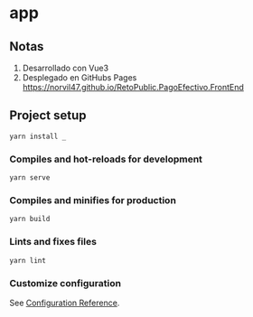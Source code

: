 # app

## Notas

1.  Desarrollado con Vue3 
2.  Desplegado en GitHubs Pages https://norvil47.github.io/RetoPublic.PagoEfectivo.FrontEnd



## Project setup
```
yarn install _
```

### Compiles and hot-reloads for development
```
yarn serve
```

### Compiles and minifies for production
```
yarn build
```

### Lints and fixes files
```
yarn lint
```

### Customize configuration
See [Configuration Reference](https://cli.vuejs.org/config/).
